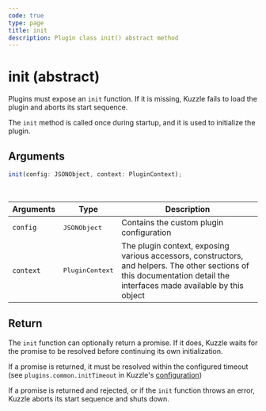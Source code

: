 ```yaml
---
code: true
type: page
title: init
description: Plugin class init() abstract method
---
```


# init (abstract)

Plugins must expose an `init` function. If it is missing, Kuzzle fails to load the plugin and aborts its start sequence.

The `init` method is called once during startup, and it is used to initialize the plugin.

## Arguments

```js
init(config: JSONObject, context: PluginContext);
```

<br/>

| Arguments | Type              | Description                                                                                                                                                             |
|-----------|-------------------|-------------------------------------------------------------------------------------------------------------------------------------------------------------------------|
| `config`  | <pre>JSONObject</pre> | Contains the custom plugin configuration                                                                              |
| `context` | <pre>PluginContext</pre> | The plugin context, exposing various accessors, constructors, and helpers. The other sections of this documentation detail the interfaces made available by this object |

## Return

The `init` function can optionally return a promise. If it does, Kuzzle waits for the promise to be resolved before continuing its own initialization.

If a promise is returned, it must be resolved within the configured timeout (see `plugins.common.initTimeout` in Kuzzle's [configuration](/core/2/guides/advanced/configuration))

If a promise is returned and rejected, or if the `init` function throws an error, Kuzzle aborts its start sequence and shuts down.
